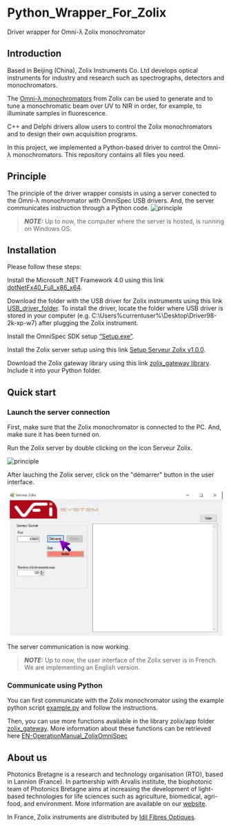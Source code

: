 # Python_Wrapper_For_Zolix
Driver wrapper for Omni-λ Zolix monochromator 

## Introduction ##

Based in Beijing (China), Zolix Instruments Co. Ltd develops optical instruments for industry and research such as spectrographs, detectors and monochromators.

The [Omni-λ monochromators](http://zolix.com.cn/en/prodcon_370_376_741.html) from Zolix can be used to generate and to tune a monochromatic beam over UV to NIR in order, for example, to illuminate samples in fluorescence.

C++ and Delphi drivers allow users to control the Zolix monochromators and to design their own acquisition programs.

In this project, we implemented a Python-based driver to control the Omni-λ monochromators. This repository contains all files you need.

## Principle ##

The principle of the driver wrapper consists in using a server conected to the Omni-λ monochromator with OmniSpec USB drivers. And, the server communicates instruction through a Python code.
![principle](https://user-images.githubusercontent.com/109954983/182817480-3f2ae4e9-9fdf-4b3a-a214-f6f85a1bb379.png)

> **_NOTE:_** Up to now, the computer where the server is hosted, is running on Windows OS. 

## Installation ##

Please follow these steps:

Install the Microsoft .NET Framework 4.0 using this link [dotNetFx40_Full_x86_x64](Dependencies).

Download the folder with the USB driver for Zolix instruments using this link [USB_driver_folder](Dependencies/Driver_USB_Zolix). To install the driver, locate the folder where USB driver is stored in your computer (e.g. C:\Users\%currentuser%\Desktop\Driver98-2k-xp-w7) after plugging the Zolix instrument.

Install the OmniSpec SDK setup [“Setup.exe”](Dependencies/OmniSpec-Setup).

Install the Zolix server setup using this link [Setup Serveur Zolix v1.0.0](Dependencies).

Download the Zolix gateway library using this link [zolix_gateway library](Dependencies/Python_Zolix_Gateway). Include it into your Python folder. 

## Quick start ##

### Launch the server connection ###

First, make sure that the Zolix monochromator is connected to the PC. And, make sure it has been turned on.

Run the Zolix server by double clicking on the icon Serveur Zolix.

![principle](https://user-images.githubusercontent.com/109954983/182815875-5b32c591-83cb-44be-ac04-8f4b5be302f4.png)

After lauching the Zolix server, click on the "démarrer" button in the user interface.

<p align="center">
<img src="imgs/server_gui.png" alt="IHM server" width="500"/>
</p>

The server communication is now working.

> **_NOTE:_** Up to now, the user interface of the Zolix server is in French. We are implementing an English version. 

### Communicate using Python ###

You can first communicate with the Zolix monochromator using the example python script [example.py](Dependencies/Python_Zolix_Gateway/zolix/app) and follow the instructions. 

Then, you can use more functions available in the library zolix/app folder [zolix_gateway](Dependencies/Python_Zolix_Gateway/zolix/app). More information about these functions can be retrieved here [EN-OperationManual_ZolixOmniSpec](documentation/EN-OperationManual_ZolixOmniSpec.pdf)

## About us ##

Photonics Bretagne is a research and technology organisation (RTO), based in Lannion (France). In partnership with Arvalis institute, the biophotonic team of Photonics Bretagne aims at increasing the development of light-based technologies for life sciences such as agriculture, biomedical, agri-food, and environment. More information are available on our [website](https://www.photonics-bretagne.com/en/about-photonics-bretagne/).

In France, Zolix instruments are distributed by [Idil Fibres Optiques](https://www.idil-fibres-optiques.com/fr/product/zolix-instruments-france-2/).

